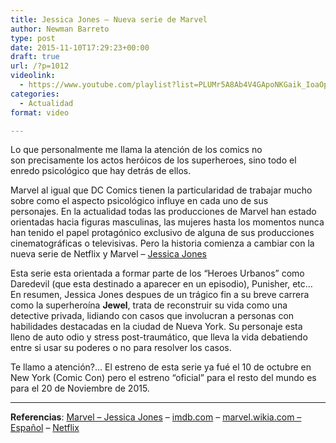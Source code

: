 ```yaml
---
title: Jessica Jones – Nueva serie de Marvel
author: Newman Barreto
type: post
date: 2015-11-10T17:29:23+00:00
draft: true
url: /?p=1012
videolink:
  - https://www.youtube.com/playlist?list=PLUMr5A8Ab4V4GApoNKGaik_IoaOp5aufE
categories:
  - Actualidad
format: video

---
```

<span class="main-paragraph">Lo que personalmente me llama la atención de los comics no son precisamente los actos heróicos de los superheroes, sino todo el enredo psicológico que hay detrás de ellos.</span>

Marvel al igual que DC Comics tienen la particularidad de trabajar mucho sobre como el aspecto psicológico influye en cada uno de sus personajes. En la actualidad todas las producciones de Marvel han estado orientadas hacia figuras masculinas, las mujeres hasta los momentos nunca han tenido el papel protagónico exclusivo de alguna de sus producciones cinematográficas o televisivas. Pero la historia comienza a cambiar con la nueva serie de Netflix y Marvel &#8211; <a href="http://www.imdb.com/title/tt2357547/" target="_blank">Jessica Jones</a>

Esta serie esta orientada a formar parte de los &#8220;Heroes Urbanos&#8221; como Daredevil (que esta destinado a aparecer en un episodio), Punisher, etc&#8230; En resumen, Jessica Jones despues de un trágico fin a su breve carrera como la superheroína **Jewel**, trata de reconstruir su vida como una detective privada, lidiando con casos que involucran a personas con habilidades destacadas en la ciudad de Nueva York. Su personaje esta lleno de auto odio y stress post-traumático, que lleva la vida debatiendo entre si usar su poderes o no para resolver los casos.

Te llamo a atención?&#8230; El estreno de esta serie ya fué el 10 de octubre en New York (Comic Con) pero el estreno &#8220;oficial&#8221; para el resto del mundo es para el 20 de Noviembre de 2015.

* * *

**Referencias**: <a href="http://marvel.com/characters/2722/jessica_jones" target="_blank">Marvel &#8211; Jessica Jones</a> &#8211; <a href="http://www.imdb.com/title/tt2357547/" target="_blank">imdb.com</a> &#8211; <a href="http://es.marvel.wikia.com/wiki/Jessica_Jones_(Tierra-616)" target="_blank">marvel.wikia.com &#8211; Español</a> &#8211; <a href="http://netflix.com/marvelsjessicajones" target="_blank">Netflix</a>